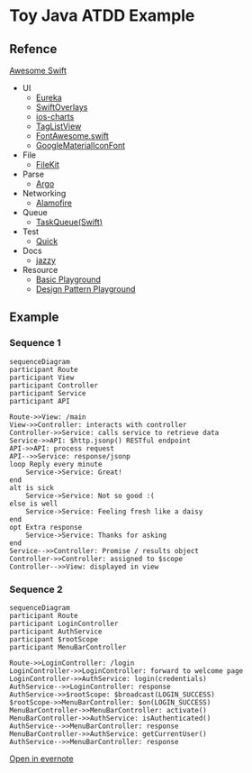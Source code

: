 Toy Java ATDD Example
===


## Refence
[Awesome Swift](https://github.com/Wolg/awesome-swift)
- UI
    - [Eureka](https://github.com/xmartlabs/Eureka)
    - [SwiftOverlays](https://github.com/peterprokop/SwiftOverlays)
    - [ios-charts](https://github.com/danielgindi/ios-charts) 
    - [TagListView](https://github.com/xhacker/TagListView)
    - [FontAwesome.swift](https://github.com/thii/FontAwesome.swift)
    - [GoogleMaterialIconFont](https://github.com/kitasuke/GoogleMaterialIconFont)
- File
    - [FileKit](https://github.com/nvzqz/FileKit)
- Parse
    - [Argo](https://github.com/thoughtbot/Argo)
- Networking
    - [Alamofire](https://github.com/Alamofire/Alamofire)
- Queue
    - [TaskQueue(Swift)](https://github.com/icanzilb/TaskQueue)
- Test
    - [Quick](https://github.com/Quick/Quick)
- Docs
    - [jazzy](https://github.com/realm/jazzy)
- Resource
    - [Basic Playground](https://github.com/nettlep/learn-swift)
    - [Design Pattern Playground](https://github.com/ochococo/Design-Patterns-In-Swift)

## Example
### Sequence 1
```
sequenceDiagram
participant Route
participant View
participant Controller
participant Service
participant API

Route->>View: /main
View->>Controller: interacts with controller
Controller->>Service: calls service to retrieve data
Service->>API: $http.jsonp() RESTful endpoint
API->>API: process request
API-->>Service: response/jsonp
loop Reply every minute
    Service->Service: Great!
end
alt is sick
    Service->Service: Not so good :(
else is well
    Service->Service: Feeling fresh like a daisy
end
opt Extra response
    Service->Service: Thanks for asking
end
Service-->>Controller: Promise / results object
Controller->>Controller: assigned to $scope
Controller-->>View: displayed in view
```

### Sequence 2
```
sequenceDiagram
participant Route
participant LoginController
participant AuthService
participant $rootScope
participant MenuBarController

Route->>LoginController: /login
LoginController->>LoginController: forward to welcome page
LoginController->>AuthService: login(credentials)
AuthService-->>LoginController: response
AuthService->>$rootScope: $broadcast(LOGIN_SUCCESS)
$rootScope->>MenuBarController: $on(LOGIN_SUCCESS)
MenuBarController->>MenuBarController: activate()
MenuBarController->>AuthService: isAuthenticated()
AuthService-->>MenuBarController: response
MenuBarController->>AuthService: getCurrentUser()
AuthService-->>MenuBarController: response
```


[Open in evernote](evernote:///view/2147483647/s115/e4a3d4aa-f9a2-487f-bd88-dc89f6ce7523/e4a3d4aa-f9a2-487f-bd88-dc89f6ce7523/)